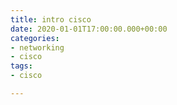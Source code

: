 ```yaml
---
title: intro cisco
date: 2020-01-01T17:00:00.000+00:00
categories:
- networking
- cisco
tags:
- cisco

---
```

